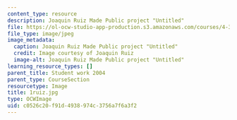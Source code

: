 ```yaml
---
content_type: resource
description: Joaquin Ruiz Made Public project "Untitled"
file: https://ol-ocw-studio-app-production.s3.amazonaws.com/courses/4-301-introduction-to-the-visual-arts-spring-2007/c0526c20f91d4938974c3756a7f6a3f2_1ruiz.jpg
file_type: image/jpeg
image_metadata:
  caption: Joaquin Ruiz Made Public project "Untitled"
  credit: Image courtesy of Joaquin Ruiz
  image-alt: Joaquin Ruiz Made Public project "Untitled"
learning_resource_types: []
parent_title: Student work 2004
parent_type: CourseSection
resourcetype: Image
title: 1ruiz.jpg
type: OCWImage
uid: c0526c20-f91d-4938-974c-3756a7f6a3f2
---
```

